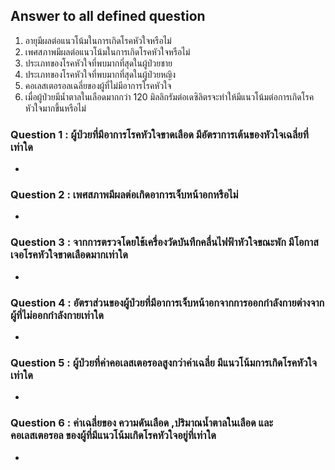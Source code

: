 ## Answer to all defined question
1. อายุมีผลต่อแนวโน้มในการเกิดโรคหัวใจหรือไม่
2. เพศสภาพมีผลต่อแนวโน้มในการเกิดโรคหัวใจหรือไม่
3. ประเภทของโรคหัวใจที่พบมากที่สุดในผู้ป่วยชาย
4. ประเภทของโรคหัวใจที่พบมากที่สุดในผู้ป่วยหญิง
5. คอเลสเตอรอลเฉลี่ยของผู้ที่ไม่มีอาการโรคหัวใจ
6. เมื่อผู้ป่วยมีน้ำตาลในเลือดมากกว่า 120 มิลลิกรัมต่อเดซิลิตรจะทำให้มีแนวโน้มต่อการเกิดโรคหัวใจมากขึ้นหรือไม่

### Question 1 : ผู้ป่วยที่มีอาการโรคหัวใจขาดเลือด มีอัตราการเต้นของหัวใจเฉลี่ยที่เท่าใด
*
### Question 2 : เพศสภาพมีผลต่อเกิดอาการเจ็บหน้าอกหรือไม่
*
### Question 3 : จากการตรวจโดยใช้เครื่องวัดบันทึกคลื่นไฟฟ้าหัวใจขณะพัก มีโอกาสเจอโรคหัวใจขาดเลือดมากเท่าใด
*
### Question 4 : อัตราส่วนของผู้ป่วยที่มีอาการเจ็บหน้าอกจากการออกกำลังกายต่างจากผู้ที่ไม่ออกกำลังกายเท่าใด
*
### Question 5 : ผู้ป่วยที่ค่าคอเลสเตอรอลสูงกว่าค่าเฉลี่ย มีแนวโน้มการเกิดโรคหัวใจเท่าใด
*
### Question 6 : ค่าเฉลี่ยของ ความดันเลือด ,ปริมาณน้ำตาลในเลือด และคอเลสเตอรอล ของผู้ที่มีแนวโน้มเกิดโรคหัวใจอยู่ที่เท่าใด
*
